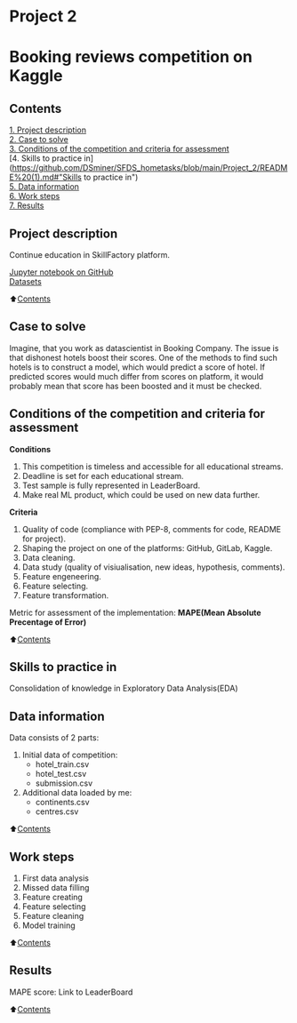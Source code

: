 
#  Project 2
#  Booking reviews competition on Kaggle

## Contents 
[1. Project description](https://github.com/DSminer/SFDS_hometasks/blob/main/Project_2/README%20(1).md#Project_description)  
[2. Case to solve](https://github.com/DSminer/SFDS_hometasks/blob/main/Project_2/README%20(1).md#Case_to_solve)  
[3. Conditions of the competition and criteria for assessment](https://github.com/DSminer/SFDS_hometasks/blob/main/Project_2/README%20(1).md#Conditions_of_the_competition_and_criteria_for_assessment)    
[4. Skills to practice in](https://github.com/DSminer/SFDS_hometasks/blob/main/Project_2/README%20(1).md#"Skills to practice in")      
[5. Data information](https://github.com/DSminer/SFDS_hometasks/blob/main/Project_2/README%20(1).md#Data_information)     
[6. Work steps](https://github.com/DSminer/SFDS_hometasks/blob/main/Project_2/README%20(1).md#Work_steps)   
[7. Results](https://github.com/DSminer/SFDS_hometasks/blob/main/Project_2/README%20(1).md#Results)     

## Project description

Continue education in SkillFactory platform.

[Jupyter notebook on GitHub](https://github.com/DSminer/SFDS_hometasks/tree/main/Project_1/Project%201.ipynb)\
[Datasets](https://drive.google.com/file/d/1xnmDxxRmdL_7vLfHwY61M_E2AjxPdCZd/view?usp=sharing)

:arrow_up:[Contents](_)

## Case to solve

Imagine, that you work as datascientist in Booking Company. 
The issue is that dishonest hotels boost their scores.
One of the methods to find such hotels is to construct a model, which would predict a score of hotel.
If predicted scores would much differ from scores on platform, it would probably mean that score has been boosted and it must be checked.

##  Conditions of the competition and criteria for assessment
**Conditions**
1. This competition is timeless and accessible for all educational streams.
2. Deadline is set for each educational stream.
3. Test sample is fully represented in LeaderBoard.
4. Make real ML product, which could be used on new data further.

**Criteria**
1. Quality of code (compliance with PEP-8, comments for code, README for project). 
2. Shaping the project on one of the platforms: GitHub, GitLab, Kaggle.
3. Data cleaning.
4. Data study (quality of visiualisation, new ideas, hypothesis, comments).
5. Feature engeneering.
6. Feature selecting.
7. Feature transformation.

Metric for assessment of the implementation: **MAPE(Mean Absolute Precentage of Error)**

:arrow_up:[Contents](_) 

## Skills to practice in

Consolidation of knowledge in Exploratory Data Analysis(EDA)

## Data information

Data consists of 2 parts:
1. Initial data of competition:
    * hotel_train.csv 
    * hotel_test.csv
    * submission.csv
2. Additional data loaded by me:
    * continents.csv
    * centres.csv
   
:arrow_up:[Contents](_)

## Work steps

1. First data analysis
2. Missed data filling
3. Feature creating
4. Feature selecting
5. Feature cleaning
6. Model training

:arrow_up:[Contents](_)

## Results

MAPE score: 
Link to LeaderBoard

:arrow_up:[Contents](_)
